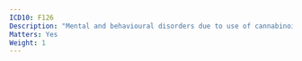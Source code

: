 ```yaml
---
ICD10: F126
Description: "Mental and behavioural disorders due to use of cannabinoids: Amnesic syndrome"
Matters: Yes
Weight: 1
---
```

